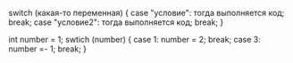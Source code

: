 switch (какая-то переменная) {
	case "условие":
	тогда выполняется код;
	break;
	case "условие2":
	тогда выполняется код;
	break;
}


int number = 1;
swtich (number) {
	case 1:
	number = 2;
	break;
	case 3:
	number =- 1;
	break;
}